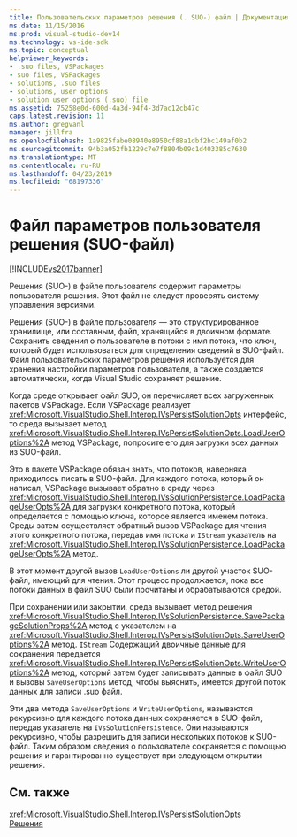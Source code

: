 ```yaml
---
title: Пользовательских параметров решения (. SUO-) файл | Документация Майкрософт
ms.date: 11/15/2016
ms.prod: visual-studio-dev14
ms.technology: vs-ide-sdk
ms.topic: conceptual
helpviewer_keywords:
- .suo files, VSPackages
- suo files, VSPackages
- solutions, .suo files
- solutions, user options
- solution user options (.suo) file
ms.assetid: 75258e0d-600d-4a3d-94f4-3d7ac12cb47c
caps.latest.revision: 11
ms.author: gregvanl
manager: jillfra
ms.openlocfilehash: 1a9825fabe08940e8950cf88a1dbf2bc149af0b2
ms.sourcegitcommit: 94b3a052fb1229c7e7f8804b09c1d403385c7630
ms.translationtype: MT
ms.contentlocale: ru-RU
ms.lasthandoff: 04/23/2019
ms.locfileid: "68197336"
---
```

# <a name="solution-user-options-suo-file"></a>Файл параметров пользователя решения (SUO-файл)
[!INCLUDE[vs2017banner](../../includes/vs2017banner.md)]

Решения (SUO-) в файле пользователя содержит параметры пользователя решения. Этот файл не следует проверять систему управления версиями.  
  
 Решения (SUO-) в файле пользователя — это структурированное хранилище, или составным, файл, хранящийся в двоичном формате. Сохранить сведения о пользователе в потоки с имя потока, что ключ, который будет использоваться для определения сведений в SUO-файл. Файл пользовательских параметров решения используется для хранения настройки параметров пользователя, а также создается автоматически, когда Visual Studio сохраняет решение.  
  
 Когда среде открывает файл SUO, он перечисляет всех загруженных пакетов VSPackage. Если VSPackage реализует <xref:Microsoft.VisualStudio.Shell.Interop.IVsPersistSolutionOpts> интерфейс, то среда вызывает метод <xref:Microsoft.VisualStudio.Shell.Interop.IVsPersistSolutionOpts.LoadUserOptions%2A> метод VSPackage, попросите его для загрузки всех данных из SUO-файл.  
  
 Это в пакете VSPackage обязан знать, что потоков, наверняка приходилось писать в SUO-файл. Для каждого потока, который он написал, VSPackage вызывает обратно в среду через <xref:Microsoft.VisualStudio.Shell.Interop.IVsSolutionPersistence.LoadPackageUserOpts%2A> для загрузки конкретного потока, который определяется с помощью ключа, которое является именем потока. Среды затем осуществляет обратный вызов VSPackage для чтения этого конкретного потока, передав имя потока и `IStream` указатель на <xref:Microsoft.VisualStudio.Shell.Interop.IVsSolutionPersistence.LoadPackageUserOpts%2A> метод.  
  
 В этот момент другой вызов `LoadUserOptions` ли другой участок SUO-файл, имеющий для чтения. Этот процесс продолжается, пока все потоки данных в файл SUO были прочитаны и обрабатываются средой.  
  
 При сохранении или закрытии, среда вызывает метод решения <xref:Microsoft.VisualStudio.Shell.Interop.IVsSolutionPersistence.SavePackageSolutionProps%2A> метод с указателем на <xref:Microsoft.VisualStudio.Shell.Interop.IVsPersistSolutionOpts.SaveUserOptions%2A> метод. `IStream` Содержащий двоичные данные для сохранения передается <xref:Microsoft.VisualStudio.Shell.Interop.IVsPersistSolutionOpts.WriteUserOptions%2A> метод, который затем будет записывать данные в файл SUO и вызовы `SaveUserOptions` метод, чтобы выяснить, имеется другой поток данных для записи .suo файл.  
  
 Эти два метода `SaveUserOptions` и `WriteUserOptions`, называются рекурсивно для каждого потока данных сохраняется в SUO-файл, передав указатель на `IVsSolutionPersistence`. Они называются рекурсивно, чтобы разрешить для записи нескольких потоков к SUO-файл. Таким образом сведения о пользователе сохраняется с помощью решения и гарантированно существует при следующем открытии решения.  
  
## <a name="see-also"></a>См. также  
 <xref:Microsoft.VisualStudio.Shell.Interop.IVsPersistSolutionOpts>   
 [Решения](../../extensibility/internals/solutions-overview.md)
